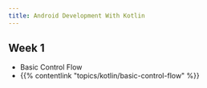 ```yaml
---
title: Android Development With Kotlin
---
```


## Week 1
- Basic Control Flow
- {{% contentlink "topics/kotlin/basic-control-flow" %}}

